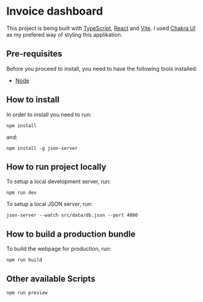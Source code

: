 # Invoice dashboard

This project is being built with [TypeScript](https://www.typescriptlang.org/), [React](https://reactjs.org/) and [Vite](https://vitejs.dev/). I used [Chakra UI](https://chakra-ui.com/) as my prefered way of styling this applikation.

## Pre-requisites

Before you proceed to install, you need to have the following tools installed:

- [Node](https://nodejs.org/en/)

## How to install

In order to install you need to run:

```
npm install
```

and:

```
npm install -g json-server
```

## How to run project locally

To setup a local development server, run:

```
npm run dev
```

To setup a local JSON server, run:

```
json-server --watch src/data/db.json --port 4000
```

## How to build a production bundle

To build the webpage for production, run:

```
npm run build
```

## Other available Scripts

```
npm run preview
```
